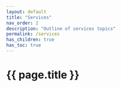 ```yaml
---
layout: default
title: "Services"
nav_order: 2
description: "Outline of services topics"
permalink: /services
has_children: true
has_toc: true
---
```


# {{ page.title }}

